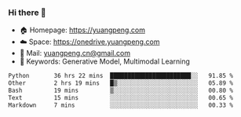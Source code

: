 ### Hi there 👋

- 🏠 Homepage: https://yuangpeng.com
- ☁️ Space: https://onedrive.yuangpeng.com
- 📧 Mail: yuangpeng.cn@gmail.com
- 🌅 Keywords: Generative Model, Multimodal Learning

<!--
**yuangpeng/yuangpeng** is a ✨ _special_ ✨ repository because its `README.md` (this file) appears on your GitHub profile.

Here are some ideas to get you started:

- 🔭 I’m currently working on ...
- 🌱 I’m currently learning ...
- 👯 I’m looking to collaborate on ...
- 🤔 I’m looking for help with ...
- 💬 Ask me about ...
- 📫 How to reach me: ...
- 😄 Pronouns: ...
- ⚡ Fun fact: ...
-->

<!--START_SECTION:waka-->

```txt
Python       36 hrs 22 mins  ███████████████████████░░   91.85 %
Other        2 hrs 19 mins   █▒░░░░░░░░░░░░░░░░░░░░░░░   05.89 %
Bash         19 mins         ▒░░░░░░░░░░░░░░░░░░░░░░░░   00.80 %
Text         15 mins         ░░░░░░░░░░░░░░░░░░░░░░░░░   00.65 %
Markdown     7 mins          ░░░░░░░░░░░░░░░░░░░░░░░░░   00.33 %
```

<!--END_SECTION:waka-->
